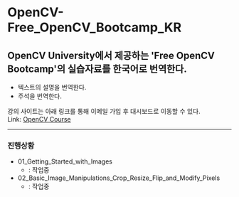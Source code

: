 # OpenCV-Free_OpenCV_Bootcamp_KR

## OpenCV University에서 제공하는 'Free OpenCV Bootcamp'의 실습자료를 한국어로 번역한다.
* 텍스트의 설명을 번역한다.
* 주석을 번역한다.

강의 사이트는 아래 링크를 통해 이메일 가입 후 대시보드로 이동할 수 있다.   
Link: [OpenCV Course](https://opencv.org/university/free-opencv-course/?utm_source=opcvu&utm_medium=menu&utm_campaign=obc, "Free OpenCV Bootcamp")

---
### 진행상황
* 01_Getting_Started_with_Images
  * : 작업중
* 02_Basic_Image_Manipulations_Crop_Resize_Flip_and_Modify_Pixels
  * : 작업중
